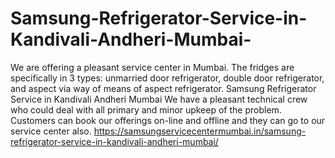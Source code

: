 # Samsung-Refrigerator-Service-in-Kandivali-Andheri-Mumbai-
We are offering a pleasant service center in Mumbai. The fridges are specifically in 3 types: unmarried door refrigerator, double door refrigerator, and aspect via way of means of aspect refrigerator. Samsung Refrigerator Service in Kandivali Andheri Mumbai We have a pleasant technical crew who could deal with all primary and minor upkeep of the problem. Customers can book our offerings on-line and offline and they can go to our service center also. https://samsungservicecentermumbai.in/samsung-refrigerator-service-in-kandivali-andheri-mumbai/
